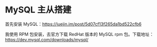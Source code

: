 # MySQL 主从搭建

首先安装 MySQL：https://juejin.im/post/5d07cf13f265da1bd522cfb6

我使用 RPM 包安装，去官方下载 RedHat 版本的 MySQL rpm 包。下载地址：https://dev.mysql.com/downloads/mysql/

